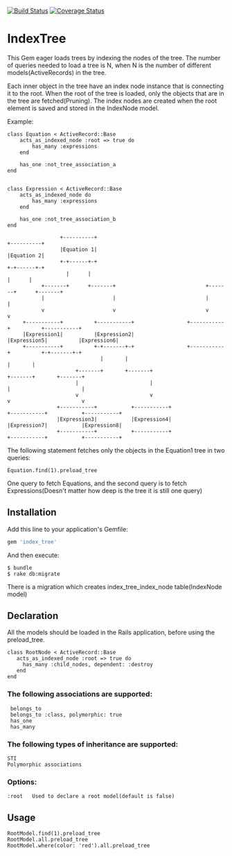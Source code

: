 [![Build Status](https://secure.travis-ci.org//Natural-Intelligence/index_tree.svg?branch=master)](https://travis-ci.org/Natural-Intelligence/index\_tree)
[![Coverage Status](https://coveralls.io/repos/AlexStanovsky/index_tree/badge.png)](https://coveralls.io/r/AlexStanovsky/index_tree)
# IndexTree

This Gem eager loads trees by indexing the nodes of the tree. The number of queries needed to load a tree is N, 
when N is the number of different models(ActiveRecords) in the tree.

Each inner object in the tree have an index node instance that is connecting it to the root.
When the root of the tree is loaded, only the objects that are in the tree are fetched(Pruning).
The index nodes are created when the root element is saved and stored in the IndexNode model.

Example:

    class Equation < ActiveRecord::Base
        acts_as_indexed_node :root => true do
            has_many :expressions
        end
      
        has_one :not_tree_association_a
    end
    
    
    class Expression < ActiveRecord::Base
        acts_as_indexed_node do
            has_many :expressions
        end
        
        has_one :not_tree_association_b
    end
        
                     +----------+                                         +----------+
                     |Equation 1|                                         |Equation 2|
                     +-+------+-+                                         +-+------+-+
                       |      |                                             |      |
               +-------+      +-------+                             +-------+      +-------+
               |                      |                             |                      |
               v                      v                             v                      v
         +-----------+          +-----------+                 +-----------+          +-----------+
         |Expression1|          |Expression2|                 |Expression5|          |Expression6|
         +-----------+          +-+-------+-+                 +-----------+          +-+-------+-+
                                  |       |                                            |       |
                          +-------+       +-------+                            +-------+       +-------+
                          |                       |                            |                       |
                          v                       v                            v                       v
                    +-----------+           +-----------+                +-----------+           +-----------+
                    |Expression3|           |Expression4|                |Expression7|           |Expression8|
                    +-----------+           +-----------+                +-----------+           +-----------+
    
The following statement fetches only the objects in the Equation1 tree in two queries:    
      
    Equation.find(1).preload_tree
    
One query to fetch Equations, and the second query is to fetch Expressions(Doesn't matter how deep is the tree it is still one query)
    

## Installation

Add this line to your application's Gemfile:

```ruby
gem 'index_tree'
```

And then execute:

    $ bundle
    $ rake db:migrate 
    
There is a migration which creates index_tree_index_node table(IndexNode model)

## Declaration

All the models should be loaded in the Rails application, before using the preload_tree.

    class RootNode < ActiveRecord::Base
       acts_as_indexed_node :root => true do
         has_many :child_nodes, dependent: :destroy
       end
    end
    
### The following associations are supported:
 
     belongs_to
     belongs_to :class, polymorphic: true
     has_one
     has_many

### The following types of inheritance are supported:
    
    STI 
    Polymorphic associations
    
### Options:

    :root   Used to declare a root model(default is false)
        
## Usage

    RootModel.find(1).preload_tree
    RootModel.all.preload_tree
    RootModel.where(color: 'red').all.preload_tree
